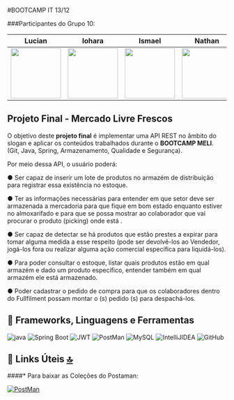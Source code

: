 #BOOTCAMP IT 13/12

###Participantes do Grupo 10:

| Lucian | Iohara | Ismael | Nathan |Vanessa|
| :---: | :---: | :---: | :---: |:---: |
| [<img src="https://avatars.githubusercontent.com/u/96140964?v=4?size=115" width=115><br><sub></sub>](https://github.com/lucianmoraes) |[<img src="https://avatars.githubusercontent.com/u/96189406?v=4?size=250" width=115><br>](https://github.com/iohara97) |[<img src="https://avatars.githubusercontent.com/u/96146651?v=4?size=250" width=115><br>](https://github.com/joseismaelrj) |[<img src="https://avatars.githubusercontent.com/u/96149473?v=4?size=250" width=115><br>](https://github.com/nkutomimeli) |[<img src="https://avatars.githubusercontent.com/u/96189951?v=4?size=250" width=115><br>](https://github.com/VanessaGomesOliveira) |

## Projeto Final -  Mercado Livre Frescos


O objetivo deste **projeto final** é implementar uma API REST no âmbito do slogan e aplicar
os conteúdos trabalhados durante o **BOOTCAMP MELI**. (Git, Java, Spring, Armazenamento,
Qualidade e Segurança).

Por meio dessa API, o usuário poderá:

● Ser capaz de inserir um lote de produtos no armazém de distribuição para registrar
essa existência no estoque.

● Ter as informações necessárias para entender em que setor deve ser armazenada a
mercadoria para que fique em bom estado enquanto estiver no almoxarifado e para
que se possa mostrar ao colaborador que vai procurar o produto (picking) onde está .

● Ser capaz de detectar se há produtos que estão prestes a expirar para tomar alguma
medida a esse respeito (pode ser devolvê-los ao Vendedor, jogá-los fora ou realizar
alguma ação comercial específica para liquidá-los).

● Para poder consultar o estoque, listar quais produtos estão em qual armazém e dado
um produto específico, entender também em qual armazém ele está armazenado.

● Poder cadastrar o pedido de compra para que os colaboradores dentro do Fullfilment
possam montar o (s) pedido (s) para despachá-los.

## 🚀 Frameworks, Linguagens e Ferramentas

![java](https://img.shields.io/badge/Java-ED8B00?style=for-the-badge&logo=java&logoColor=white)
![Spring Boot](https://img.shields.io/badge/Spring_Boot-F2F4F9?style=for-the-badge&logo=spring-boot)
![JWT](https://img.shields.io/badge/JWT-000000?style=for-the-badge&logo=JSON%20web%20tokens&logoColor=white)
![PostMan](https://img.shields.io/badge/Postman-FF6C37?style=for-the-badge&logo=Postman&logoColor=white)
![MySQL](https://img.shields.io/badge/MySQL-005C84?style=for-the-badge&logo=mysql&logoColor=white)
![IntelliJIDEA](https://img.shields.io/badge/IntelliJIDEA-000000.svg?style=for-the-badge&logo=intellij-idea&logoColor=white)
![GitHub](https://img.shields.io/badge/GitHub-100000?style=for-the-badge&logo=github&logoColor=white)

## 🔗 Links Úteis [🔝](#welcome-badges-4-readmemd-profile)

####* Para baixar as Coleções do Postaman:

[![PostMan](https://img.shields.io/badge/Postman-FF6C37?style=for-the-badge&logo=Postman&logoColor=white)](https://app.getpostman.com/run-collection/6803f5c6bc63844d9118?action=collection%2Fimport)

###
